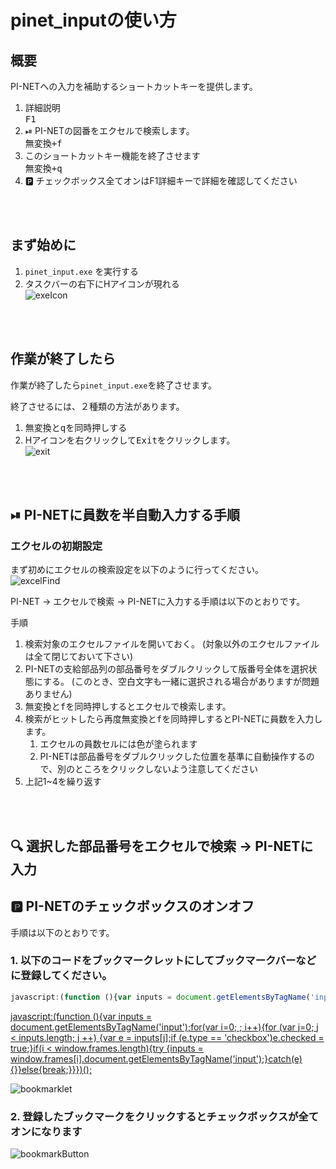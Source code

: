 # pinet_inputの使い方



## 概要

PI-NETへの入力を補助するショートカットキーを提供します。

1. 詳細説明<br>
   <kbd>F1</kbd>
2. ⏯ PI-NETの図番をエクセルで検索します。<br>
   <kbd>無変換+f</kbd>
3. このショートカットキー機能を終了させます<br>
   <kbd>無変換+q</kbd>
4. 🅿️ チェックボックス全てオンはF1詳細キーで詳細を確認してください
<br>
<br>


## まず始めに

1. `pinet_input.exe` を実行する
2. タスクバーの右下にHアイコンが現れる<br>
   ![exeIcon](https://user-images.githubusercontent.com/69337126/91275802-9735af80-e7bb-11ea-9a33-1dc72ec7c4df.png)
<br>
<br>


## 作業が終了したら

作業が終了したら`pinet_input.exe`を終了させます。

終了させるには、２種類の方法があります。

1. <kbd>無変換とqを同時押し</kbd>する
2. Hアイコンを右クリックして<kbd>Exit</kbd>をクリックします。<br>
   ![exit](https://user-images.githubusercontent.com/69337126/91275803-97ce4600-e7bb-11ea-87ac-194ed9fe9444.png)
<br>
<br>


## ⏯ PI-NETに員数を半自動入力する手順
### エクセルの初期設定

まず初めにエクセルの検索設定を以下のように行ってください。<br>
![excelFind](https://user-images.githubusercontent.com/69337126/91275804-9866dc80-e7bb-11ea-8b93-0b05b888574c.png)


PI-NET → エクセルで検索 → PI-NETに入力する手順は以下のとおりです。

手順
1. 検索対象のエクセルファイルを開いておく。
   (対象以外のエクセルファイルは全て閉じておいて下さい)
2. PI-NETの支給部品列の部品番号をダブルクリックして版番号全体を選択状態にする。
   (このとき、空白文字も一緒に選択される場合がありますが問題ありません)
3. <kbd>無変換とfを同時押し</kbd>するとエクセルで検索します。
4. 検索がヒットしたら再度<kbd>無変換とfを同時押し</kbd>するとPI-NETに員数を入力します。
   1. エクセルの員数セルには色が塗られます
   2. PI-NETは部品番号をダブルクリックした位置を基準に自動操作するので、別のところをクリックしないよう注意してください
5. 上記1~4を繰り返す
<br>
<br>

## 🔍 選択した部品番号をエクセルで検索 →  PI-NETに入力


## 🅿️ PI-NETのチェックボックスのオンオフ

手順は以下のとおりです。
### 1. 以下のコードをブックマークレットにしてブックマークバーなどに登録してください。
```javascript
javascript:(function (){var inputs = document.getElementsByTagName('input');for(var i=0; ; i++){for (var j=0; j < inputs.length; j ++) {var e = inputs[j];if (e.type == 'checkbox')e.checked = true;}if(i < window.frames.length){try {inputs = window.frames[i].document.getElementsByTagName('input');}catch(e){}}else{break;}}})();
```
[javascript:(function (){var inputs = document.getElementsByTagName('input');for(var i=0; ; i++){for (var j=0; j < inputs.length; j ++) {var e = inputs[j];if (e.type == 'checkbox')e.checked = true;}if(i < window.frames.length){try {inputs = window.frames[i].document.getElementsByTagName('input');}catch(e){}}else{break;}}})();](リンク)

![bookmarklet](https://user-images.githubusercontent.com/69337126/91371605-6e112f80-e84c-11ea-91ae-27543dffd045.png)

### 2. 登録したブックマークをクリックするとチェックボックスが全てオンになります

![bookmarkButton](https://user-images.githubusercontent.com/69337126/91371746-d2cc8a00-e84c-11ea-8c22-545aa57dee60.png)